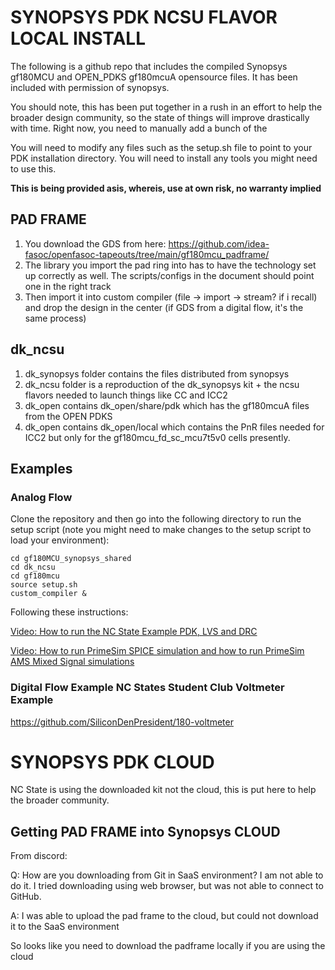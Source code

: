 # SYNOPSYS PDK NCSU FLAVOR LOCAL INSTALL

The following is a github repo that includes the compiled Synopsys gf180MCU and OPEN_PDKS gf180mcuA opensource files. It has been included with permission of synopsys.

You should note, this has been put together in a rush in an effort to help the broader design community, so the state of things will improve drastically with time. Right now, you need to manually add a bunch of the 

You will need to modify any files such as the setup.sh file to point to your PDK installation directory. You will need to install any tools you might need to use this.  

**This is being provided asis, whereis, use at own risk, no warranty implied**

## PAD FRAME

1) You download the GDS from here: https://github.com/idea-fasoc/openfasoc-tapeouts/tree/main/gf180mcu_padframe/
2) The library you import the pad ring into has to have the technology set up correctly as well. The scripts/configs in the document should point one in the right track 
3) Then import it into custom compiler (file -> import -> stream? if i recall) and drop the design in the center (if GDS from a digital flow, it's the same process)


## dk_ncsu

1) dk_synopsys folder contains the files distributed from synopsys
2) dk_ncsu folder is a reproduction of the dk_synopsys kit + the ncsu flavors needed to launch things like CC and ICC2
3) dk_open contains dk_open/share/pdk which has the gf180mcuA files from the OPEN PDKS
4) dk_open contains dk_open/local which contains the PnR files needed for ICC2 but only for the gf180mcu_fd_sc_mcu7t5v0 cells presently.

## Examples

### Analog Flow

Clone the repository and then go into the following directory to run the setup script (note you might need to make changes to the setup script to load your environment):
```
cd gf180MCU_synopsys_shared
cd dk_ncsu
cd gf180mcu
source setup.sh
custom_compiler &
```

Following these instructions:

[Video: How to run the NC State Example PDK, LVS and DRC](https://ncsu.zoom.us/rec/share/txlwofC5i1w89VHd6PUCxr1TOueCAOt3EomUtCQPf_1HvmmnrrShkAO5qFcbKIg3.W6X8lW3dusrbWBkw?startTime=1756523681000)

[Video: How to run PrimeSim SPICE simulation and how to run PrimeSim AMS Mixed Signal simulations](https://ncsu.zoom.us/rec/share/2nVY9yAYXVhgejIXKWP3t4hMVz0Wi1l0t7OimEghYCtZ-U1ZmgNqMjH8CdSsxoek.iUzD2a9VaSmS9N4O)

### Digital Flow Example NC States Student Club Voltmeter Example

https://github.com/SiliconDenPresident/180-voltmeter


# SYNOPSYS PDK CLOUD

NC State is using the downloaded kit not the cloud, this is put here to help the broader community.

## Getting PAD FRAME into Synopsys CLOUD

From discord: 

Q: How are you downloading from Git in SaaS environment? I am not able to do it. I tried downloading using web browser, but was not able to connect to GitHub.

A: I was able to upload the pad frame to the cloud, but could not download it to the SaaS environment

So looks like you need to download the padframe locally if you are using the cloud
